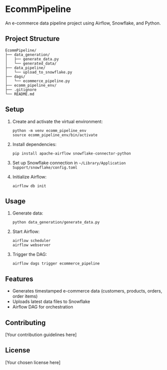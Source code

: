 # EcommPipeline

An e-commerce data pipeline project using Airflow, Snowflake, and Python.

## Project Structure

```
EcommPipeline/
├── data_generation/
│   ├── generate_data.py
│   └── generated_data/
├── data_pipeline/
│   └── upload_to_snowflake.py
├── dags/
│   └── ecommerce_pipeline.py
├── ecomm_pipeline_env/
├── .gitignore
└── README.md
```

## Setup

1. Create and activate the virtual environment:
   ```
   python -m venv ecomm_pipeline_env
   source ecomm_pipeline_env/bin/activate
   ```

2. Install dependencies:
   ```
   pip install apache-airflow snowflake-connector-python
   ```

3. Set up Snowflake connection in `~/Library/Application Support/snowflake/config.toml`

4. Initialize Airflow:
   ```
   airflow db init
   ```

## Usage

1. Generate data:
   ```
   python data_generation/generate_data.py
   ```

2. Start Airflow:
   ```
   airflow scheduler
   airflow webserver
   ```

3. Trigger the DAG:
   ```
   airflow dags trigger ecommerce_pipeline
   ```

## Features

- Generates timestamped e-commerce data (customers, products, orders, order items)
- Uploads latest data files to Snowflake
- Airflow DAG for orchestration

## Contributing

[Your contribution guidelines here]

## License

[Your chosen license here]